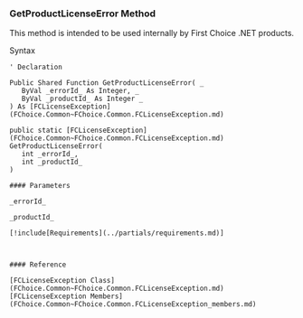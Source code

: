 ﻿### GetProductLicenseError Method

This method is intended to be used internally by First Choice .NET products.

Syntax

```vbnet
' Declaration

Public Shared Function GetProductLicenseError( _
   ByVal _errorId_ As Integer, _
   ByVal _productId_ As Integer _
) As [FCLicenseException](FChoice.Common~FChoice.Common.FCLicenseException.md)

public static [FCLicenseException](FChoice.Common~FChoice.Common.FCLicenseException.md) GetProductLicenseError( 
   int _errorId_,
   int _productId_
)

#### Parameters

_errorId_

_productId_

[!include[Requirements](../partials/requirements.md)]



#### Reference

[FCLicenseException Class](FChoice.Common~FChoice.Common.FCLicenseException.md)  
[FCLicenseException Members](FChoice.Common~FChoice.Common.FCLicenseException_members.md)